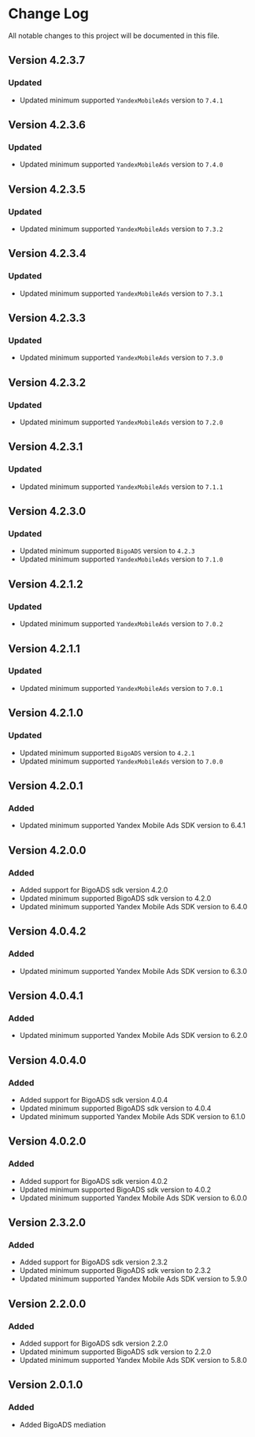# Change Log

All notable changes to this project will be documented in this file.

## Version 4.2.3.7

### Updated

- Updated minimum supported `YandexMobileAds` version to `7.4.1`

## Version 4.2.3.6

### Updated

- Updated minimum supported `YandexMobileAds` version to `7.4.0`

## Version 4.2.3.5

### Updated

- Updated minimum supported `YandexMobileAds` version to `7.3.2`

## Version 4.2.3.4

### Updated

- Updated minimum supported `YandexMobileAds` version to `7.3.1`

## Version 4.2.3.3

### Updated

- Updated minimum supported `YandexMobileAds` version to `7.3.0`

## Version 4.2.3.2

### Updated

- Updated minimum supported `YandexMobileAds` version to `7.2.0`

## Version 4.2.3.1

### Updated

- Updated minimum supported `YandexMobileAds` version to `7.1.1`

## Version 4.2.3.0

### Updated

- Updated minimum supported `BigoADS` version to `4.2.3`
- Updated minimum supported `YandexMobileAds` version to `7.1.0`

## Version 4.2.1.2

### Updated

- Updated minimum supported `YandexMobileAds` version to `7.0.2`

## Version 4.2.1.1

### Updated

- Updated minimum supported `YandexMobileAds` version to `7.0.1`

## Version 4.2.1.0

### Updated

- Updated minimum supported `BigoADS` version to `4.2.1`
- Updated minimum supported `YandexMobileAds` version to `7.0.0`

## Version 4.2.0.1

### Added

- Updated minimum supported Yandex Mobile Ads SDK version to 6.4.1

## Version 4.2.0.0

### Added

- Added support for BigoADS sdk version 4.2.0
- Updated minimum supported BigoADS sdk version to 4.2.0
- Updated minimum supported Yandex Mobile Ads SDK version to 6.4.0

## Version 4.0.4.2

### Added

- Updated minimum supported Yandex Mobile Ads SDK version to 6.3.0

## Version 4.0.4.1

### Added

- Updated minimum supported Yandex Mobile Ads SDK version to 6.2.0

## Version 4.0.4.0

### Added

- Added support for BigoADS sdk version 4.0.4
- Updated minimum supported BigoADS sdk version to 4.0.4
- Updated minimum supported Yandex Mobile Ads SDK version to 6.1.0

## Version 4.0.2.0

### Added

- Added support for BigoADS sdk version 4.0.2
- Updated minimum supported BigoADS sdk version to 4.0.2
- Updated minimum supported Yandex Mobile Ads SDK version to 6.0.0

## Version 2.3.2.0

### Added

- Added support for BigoADS sdk version 2.3.2
- Updated minimum supported BigoADS sdk version to 2.3.2
- Updated minimum supported Yandex Mobile Ads SDK version to 5.9.0

## Version 2.2.0.0

### Added

- Added support for BigoADS sdk version 2.2.0
- Updated minimum supported BigoADS sdk version to 2.2.0
- Updated minimum supported Yandex Mobile Ads SDK version to 5.8.0

## Version 2.0.1.0

### Added

- Added BigoADS mediation
